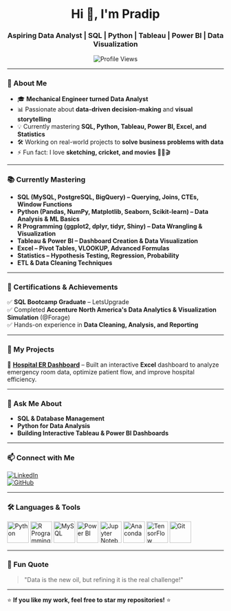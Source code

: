 <h1 align="center">Hi 👋, I'm Pradip</h1>
<h3 align="center">Aspiring Data Analyst | SQL | Python | Tableau | Power BI | Data Visualization</h3>

<p align="center">
  <img src="https://komarev.com/ghpvc/?username=Pradipchapaitkar&label=Profile%20Views&color=0e75b6&style=flat" alt="Profile Views" />
</p>

---

### 🚀 About Me  
- 🎓 **Mechanical Engineer turned Data Analyst**  
- 📊 Passionate about **data-driven decision-making** and **visual storytelling**  
- 💡 Currently mastering **SQL, Python, Tableau, Power BI, Excel, and Statistics**  
- 🛠️ Working on real-world projects to **solve business problems with data**  
- ⚡ Fun fact: I love **sketching, cricket, and movies** 🎨🏏🎬  

---

### 📚 Currently Mastering  
- **SQL (MySQL, PostgreSQL, BigQuery) – Querying, Joins, CTEs, Window Functions**  
- **Python (Pandas, NumPy, Matplotlib, Seaborn, Scikit-learn) – Data Analysis & ML Basics**
- **R Programming (ggplot2, dplyr, tidyr, Shiny) – Data Wrangling & Visualization**  
- **Tableau & Power BI – Dashboard Creation & Data Visualization**  
- **Excel – Pivot Tables, VLOOKUP, Advanced Formulas**  
- **Statistics – Hypothesis Testing, Regression, Probability**  
- **ETL & Data Cleaning Techniques**  

---

### 💼 Certifications & Achievements  
✅ **SQL Bootcamp Graduate** – LetsUpgrade  
✅ Completed **Accenture North America's Data Analytics & Visualization Simulation** (@Forage)  
✅ Hands-on experience in **Data Cleaning, Analysis, and Reporting**  

---

### 📂 My Projects  
🔹 **[Hospital ER Dashboard](https://github.com/Pradipchapaitkar/hospital-er-dashboard)** – Built an interactive **Excel** dashboard to analyze emergency room data, optimize patient flow, and improve hospital efficiency.  


---

### 💬 Ask Me About  
- **SQL & Database Management**  
- **Python for Data Analysis**  
- **Building Interactive Tableau & Power BI Dashboards**  

---

### 📫 Connect with Me  
[![LinkedIn](https://img.shields.io/badge/LinkedIn-blue?style=for-the-badge&logo=linkedin)](www.linkedin.com/in/pradip-chapaitkar)  
[![GitHub](https://img.shields.io/badge/GitHub-black?style=for-the-badge&logo=github)](https://github.com/Pradipchapaitkar)  

---

### 🛠️ Languages & Tools  
<p align="left">  
  <img src="https://cdn.jsdelivr.net/gh/devicons/devicon/icons/python/python-original.svg" alt="Python" width="50" height="50"/>  
  <img src="https://cdn.jsdelivr.net/gh/devicons/devicon/icons/r/r-original.svg" alt="R Programming" width="50" height="50"/>  
  <img src="https://cdn.jsdelivr.net/gh/devicons/devicon/icons/mysql/mysql-original.svg" alt="MySQL" width="50" height="50"/>  
  <img src="https://upload.wikimedia.org/wikipedia/commons/c/cf/New_Power_BI_Logo.svg" alt="Power BI" width="50" height="50"/>  
  <img src="https://cdn.jsdelivr.net/gh/devicons/devicon/icons/jupyter/jupyter-original.svg" alt="Jupyter Notebook" width="50" height="50"/>  
  <img src="https://cdn.jsdelivr.net/gh/devicons/devicon/icons/anaconda/anaconda-original.svg" alt="Anaconda" width="50" height="50"/>  
  <img src="https://upload.wikimedia.org/wikipedia/commons/1/11/TensorFlowLogo.svg" alt="TensorFlow" width="50" height="50"/>  
  <img src="https://cdn.jsdelivr.net/gh/devicons/devicon/icons/git/git-original.svg" alt="Git" width="50" height="50"/>  
</p>  
 

---


### 📌 Fun Quote  
> "Data is the new oil, but refining it is the real challenge!"  

---

⭐ **If you like my work, feel free to star my repositories!** ⭐  
